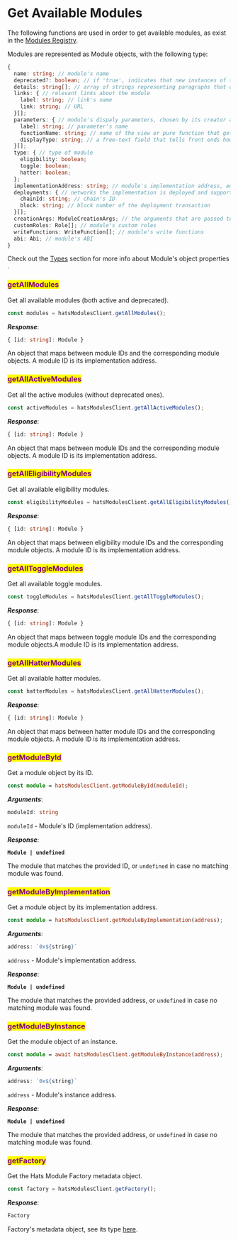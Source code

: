 # Get Available Modules

The following functions are used in order to get available modules, as exist in the [Modules Registry](../hats-modules/building-hats-modules/modules-registry.md).

Modules are represented as Module objects, with the following type:

```typescript
{
  name: string; // module's name
  deprecated?: boolean; // if 'true', indicates that new instances of this module should not be created
  details: string[]; // array of strings representing paragraphs that describe the module to end users.
  links: { // relevant links about the module
    label: string; // link's name
    link: string; // URL
  }[];
  parameters: { // module's dispaly parameters, chosen by its creator as relevant for dispaly to end users
    label: string; // parameter's name
    functionName: string; // name of the view or pure function that gets the parameter value
    displayType: string; // a free-text field that tells front ends how to generate a proper UI component for the parameter
  }[];
  type: { // type of module
    eligibility: boolean;
    toggle: boolean;
    hatter: boolean;
  };
  implementationAddress: string; // module's implementation address, equal in every network
  deployments: { // networks the implementation is deployed and supported
    chainId: string; // chain's ID
    block: string; // block number of the deployment transaction
  }[];
  creationArgs: ModuleCreationArgs; // the arguments that are passed to the module factory's creation function
  customRoles: Role[]; // module's custom roles
  writeFunctions: WriteFunction[]; // module's write functions
  abi: Abi; // module's ABI
}
```

Check out the [Types](../v1-sdk/subgraph/types.md) section for more info about  Module's object properties .

### <mark style="color:purple;">getAllModules</mark>

Get all available modules (both active and deprecated).

```typescript
const modules = hatsModulesClient.getAllModules();
```

_**Response**_:

```typescript
{ [id: string]: Module }
```

An object that maps between module IDs and the corresponding module objects. A module ID is its implementation address.

### <mark style="color:purple;">getAllActiveModules</mark>

Get all the active modules (without deprecated ones).

```typescript
const activeModules = hatsModulesClient.getAllActiveModules();
```

_**Response**_:

```typescript
{ [id: string]: Module }
```

An object that maps between module IDs and the corresponding module objects. A module ID is its implementation address.

### <mark style="color:purple;">getAllEligibilityModules</mark>

Get all available eligibility modules.

```typescript
const eligibilityModules = hatsModulesClient.getAllEligibilityModules();
```

_**Response**_:

```typescript
{ [id: string]: Module }
```

An object that maps between eligibility module IDs and the corresponding module objects. A module ID is its implementation address.

### <mark style="color:purple;">getAllToggleModules</mark>

Get all available toggle modules.

```typescript
const toggleModules = hatsModulesClient.getAllToggleModules();
```

_**Response**_:

```typescript
{ [id: string]: Module }
```

An object that maps between toggle module IDs and the corresponding module objects.A module ID is its implementation address.

### <mark style="color:purple;">getAllHatterModules</mark>

Get all available hatter modules.

```typescript
const hatterModules = hatsModulesClient.getAllHatterModules();
```

_**Response**_:

```typescript
{ [id: string]: Module }
```

An object that maps between hatter module IDs and the corresponding module objects. A module ID is its implementation address.

### <mark style="color:purple;">getModuleById</mark>

Get a module object by its ID.

```typescript
const module = hatsModulesClient.getModuleById(moduleId);
```

_**Arguments**_:

```typescript
moduleId: string
```

`moduleId` - Module's ID (implementation address).

_**Response**_:

<pre class="language-typescript"><code class="lang-typescript"><strong>Module | undefined
</strong></code></pre>

The module that matches the provided ID, or `undefined` in case no matching module was found.

### <mark style="color:purple;">getModuleByImplementation</mark>

Get a module object by its implementation address.

```typescript
const module = hatsModulesClient.getModuleByImplementation(address);
```

_**Arguments**_:

```typescript
address: `0x${string}`
```

`address` - Module's implementation address.

_**Response**_:

<pre class="language-typescript"><code class="lang-typescript"><strong>Module | undefined
</strong></code></pre>

The module that matches the provided address, or `undefined` in case no matching module was found.

### <mark style="color:purple;">getModuleByInstance</mark>

Get the module object of an instance.

```typescript
const module = await hatsModulesClient.getModuleByInstance(address);
```

_**Arguments**_:

```typescript
address: `0x${string}`
```

`address` - Module's instance address.

_**Response**_:

<pre class="language-typescript"><code class="lang-typescript"><strong>Module | undefined
</strong></code></pre>

The module that matches the provided address, or `undefined` in case no matching module was found.

### <mark style="color:purple;">getFactory</mark>

Get the Hats Module Factory metadata object.

```typescript
const factory = hatsModulesClient.getFactory();
```

_**Response**_:

```typescript
Factory
```

Factory's metadata object, see its type [here](../hats-modules/modules-sdk/types.md#factory).
